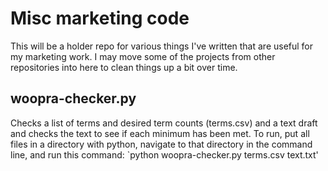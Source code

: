 # Misc marketing code

This will be a holder repo for various things I've written that are useful for my marketing work. I may move some of the projects from other repositories into here to clean things up a bit over time. 

## woopra-checker.py

Checks a list of terms and desired term counts (terms.csv) and a text draft and checks the text to see if each minimum has been met. To run, put all files in a directory with python, navigate to that directory in the command line, and run this command: `python woopra-checker.py terms.csv text.txt'
